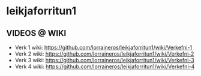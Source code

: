 # leikjaforritun1
## VIDEOS @ WIKI
* Verk 1 wiki: https://github.com/lorraineros/leikjaforritun1/wiki/Verkefni-1
* Verk 2 wiki: https://github.com/lorraineros/leikjaforritun1/wiki/Verkefni-2
* Verk 3 wiki: https://github.com/lorraineros/leikjaforritun1/wiki/Verkefni-3
* Verk 4 wiki: https://github.com/lorraineros/leikjaforritun1/wiki/Verkefni-4
